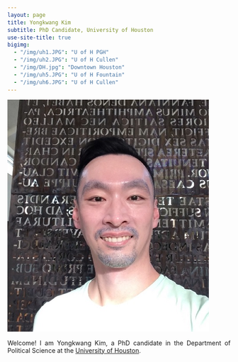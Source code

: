 ```yaml
---
layout: page
title: Yongkwang Kim
subtitle: PhD Candidate, University of Houston
use-site-title: true
bigimg:
  - "/img/uh1.JPG": "U of H PGH"
  - "/img/uh2.JPG": "U of H Cullen"
  - "/img/DH.jpg": "Downtown Houston"
  - "/img/uh5.JPG": "U of H Fountain"
  - "/img/uh6.JPG": "U of H Cullen"
---
```


<img src="/img/kp7.jpg" class="wrap align-right" alt="k profile">

<p align="justify">Welcome! I am Yongkwang Kim, a PhD candidate in the Department of Political Science at the <a href="https://www.uh.edu/class/political-science/" target="_blank">University of Houston</a>. 
